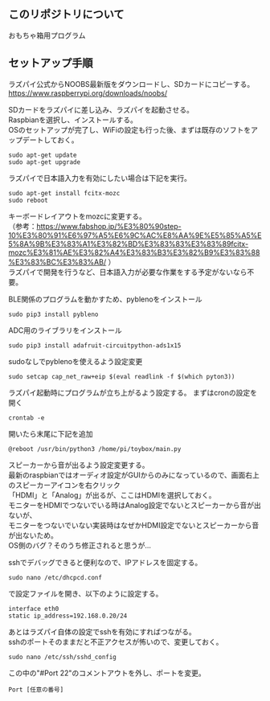 ## このリポジトリについて
おもちゃ箱用プログラム

## セットアップ手順
ラズパイ公式からNOOBS最新版をダウンロードし、SDカードにコピーする。  
https://www.raspberrypi.org/downloads/noobs/

SDカードをラズパイに差し込み、ラズパイを起動させる。  
Raspbianを選択し、インストールする。  
OSのセットアップが完了し、WiFiの設定も行った後、まずは既存のソフトをアップデートしておく。
```
sudo apt-get update
sudo apt-get upgrade
```

ラズパイで日本語入力を有効にしたい場合は下記を実行。
```
sudo apt-get install fcitx-mozc
sudo reboot
```
キーボードレイアウトをmozcに変更する。  
（参考：https://www.fabshop.jp/%E3%80%90step-10%E3%80%91%E6%97%A5%E6%9C%AC%E8%AA%9E%E5%85%A5%E5%8A%9B%E3%83%A1%E3%82%BD%E3%83%83%E3%83%89fcitx-mozc%E3%81%AE%E3%82%A4%E3%83%B3%E3%82%B9%E3%83%88%E3%83%BC%E3%83%AB/ ）  
ラズパイで開発を行うなど、日本語入力が必要な作業をする予定がないなら不要。


BLE関係のプログラムを動かすため、pyblenoをインストール
```
sudo pip3 install pybleno
```

ADC用のライブラリをインストール
```
sudo pip3 install adafruit-circuitpython-ads1x15
```

sudoなしでpyblenoを使えるよう設定変更
```
sudo setcap cap_net_raw+eip $(eval readlink -f $(which pyton3))
```

ラズパイ起動時にプログラムが立ち上がるよう設定する。
まずはcronの設定を開く
```
crontab -e
```
開いたら末尾に下記を追加
```
@reboot /usr/bin/python3 /home/pi/toybox/main.py
```

スピーカーから音が出るよう設定変更する。  
最新のraspbianではオーディオ設定がGUIからのみになっているので、画面右上のスピーカーアイコンを右クリック  
「HDMI」と「Analog」が出るが、ここはHDMIを選択しておく。  
モニターをHDMIでつないでいる時はAnalog設定でないとスピーカーから音が出ないが、  
モニターをつないでいない実装時はなぜかHDMI設定でないとスピーカーから音が出ないため。  
OS側のバグ？そのうち修正されると思うが...  
  
sshでデバッグできると便利なので、IPアドレスを固定する。
```
sudo nano /etc/dhcpcd.conf
```
で設定ファイルを開き、以下のように設定する。
```
interface eth0
static ip_address=192.168.0.20/24
```
あとはラズパイ自体の設定でsshを有効にすればつながる。  
sshのポートそのままだと不正アクセスが怖いので、変更しておく。
```
sudo nano /etc/ssh/sshd_config
```
この中の"#Port 22"のコメントアウトを外し、ポートを変更。
```
Port [任意の番号]
```
